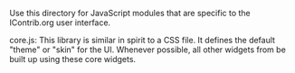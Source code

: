 
Use this directory for JavaScript modules that are specific to the IContrib.org user interface.

core.js:  This library is similar in spirit to a CSS file.  It defines the default "theme" or "skin" for the UI. 
          Whenever possible, all other widgets from be built up using these core widgets.

